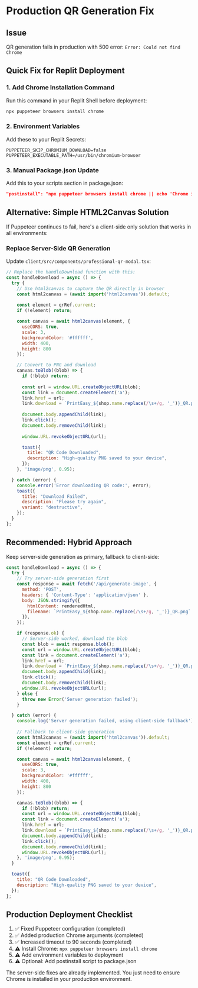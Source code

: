 # Production QR Generation Fix

## Issue
QR generation fails in production with 500 error: `Error: Could not find Chrome`

## Quick Fix for Replit Deployment

### 1. Add Chrome Installation Command
Run this command in your Replit Shell before deployment:
```bash
npx puppeteer browsers install chrome
```

### 2. Environment Variables
Add these to your Replit Secrets:
```
PUPPETEER_SKIP_CHROMIUM_DOWNLOAD=false
PUPPETEER_EXECUTABLE_PATH=/usr/bin/chromium-browser
```

### 3. Manual Package.json Update
Add this to your scripts section in package.json:
```json
"postinstall": "npx puppeteer browsers install chrome || echo 'Chrome installation failed, continuing...'"
```

## Alternative: Simple HTML2Canvas Solution

If Puppeteer continues to fail, here's a client-side only solution that works in all environments:

### Replace Server-Side QR Generation
Update `client/src/components/professional-qr-modal.tsx`:

```javascript
// Replace the handleDownload function with this:
const handleDownload = async () => {
  try {
    // Use html2canvas to capture the QR directly in browser
    const html2canvas = (await import('html2canvas')).default;
    
    const element = qrRef.current;
    if (!element) return;

    const canvas = await html2canvas(element, {
      useCORS: true,
      scale: 3,
      backgroundColor: '#ffffff',
      width: 400,
      height: 800
    });

    // Convert to PNG and download
    canvas.toBlob((blob) => {
      if (!blob) return;
      
      const url = window.URL.createObjectURL(blob);
      const link = document.createElement('a');
      link.href = url;
      link.download = `PrintEasy_${shop.name.replace(/\s+/g, '_')}_QR.png`;
      
      document.body.appendChild(link);
      link.click();
      document.body.removeChild(link);
      
      window.URL.revokeObjectURL(url);

      toast({
        title: "QR Code Downloaded",
        description: "High-quality PNG saved to your device",
      });
    }, 'image/png', 0.95);

  } catch (error) {
    console.error('Error downloading QR code:', error);
    toast({
      title: "Download Failed", 
      description: "Please try again",
      variant: "destructive",
    });
  }
};
```

## Recommended: Hybrid Approach

Keep server-side generation as primary, fallback to client-side:

```javascript
const handleDownload = async () => {
  try {
    // Try server-side generation first
    const response = await fetch('/api/generate-image', {
      method: 'POST',
      headers: { 'Content-Type': 'application/json' },
      body: JSON.stringify({
        htmlContent: renderedHtml,
        filename: `PrintEasy_${shop.name.replace(/\s+/g, '_')}_QR.png`
      }),
    });

    if (response.ok) {
      // Server-side worked, download the blob
      const blob = await response.blob();
      const url = window.URL.createObjectURL(blob);
      const link = document.createElement('a');
      link.href = url;
      link.download = `PrintEasy_${shop.name.replace(/\s+/g, '_')}_QR.png`;
      document.body.appendChild(link);
      link.click();
      document.body.removeChild(link);
      window.URL.revokeObjectURL(url);
    } else {
      throw new Error('Server generation failed');
    }

  } catch (error) {
    console.log('Server generation failed, using client-side fallback');
    
    // Fallback to client-side generation
    const html2canvas = (await import('html2canvas')).default;
    const element = qrRef.current;
    if (!element) return;

    const canvas = await html2canvas(element, {
      useCORS: true,
      scale: 3,
      backgroundColor: '#ffffff',
      width: 400,
      height: 800
    });

    canvas.toBlob((blob) => {
      if (!blob) return;
      const url = window.URL.createObjectURL(blob);
      const link = document.createElement('a');
      link.href = url;
      link.download = `PrintEasy_${shop.name.replace(/\s+/g, '_')}_QR.png`;
      document.body.appendChild(link);
      link.click();
      document.body.removeChild(link);
      window.URL.revokeObjectURL(url);
    }, 'image/png', 0.95);
  }

  toast({
    title: "QR Code Downloaded",
    description: "High-quality PNG saved to your device",
  });
};
```

## Production Deployment Checklist

1. ✅ Fixed Puppeteer configuration (completed)
2. ✅ Added production Chrome arguments (completed)  
3. ✅ Increased timeout to 90 seconds (completed)
4. ⚠️ Install Chrome: `npx puppeteer browsers install chrome`
5. ⚠️ Add environment variables to deployment
6. ⚠️ Optional: Add postinstall script to package.json

The server-side fixes are already implemented. You just need to ensure Chrome is installed in your production environment.